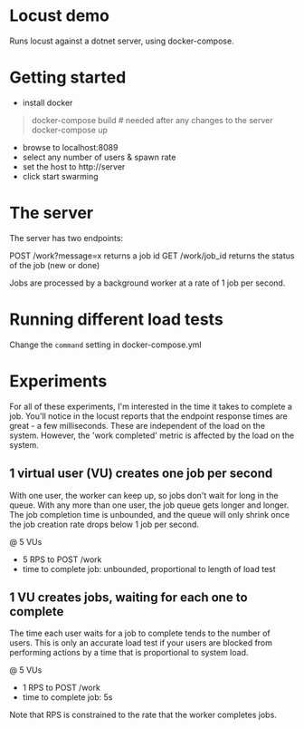 # Locust demo

Runs locust against a dotnet server, using docker-compose.


# Getting started

- install docker

> docker-compose build  # needed after any changes to the server
> docker-compose up

- browse to localhost:8089
- select any number of users & spawn rate
- set the host to http://server
- click start swarming


# The server

The server has two endpoints:

POST /work?message=x          returns a job id
GET /work/job_id              returns the status of the job (new or done)

Jobs are processed by a background worker at a rate of 1 job per second.


# Running different load tests

Change the `command` setting in docker-compose.yml


# Experiments

For all of these experiments, I'm interested in the time it takes to complete a
job. You'll notice in the locust reports that the endpoint response times are
great - a few milliseconds. These are independent of the load on the system.
However, the 'work completed' metric is affected by the load on the system.

## 1 virtual user (VU) creates one job per second
With one user, the worker can keep up, so jobs don't wait for long in the queue.
With any more than one user, the job queue gets longer and longer. The job
completion time is unbounded, and the queue will only shrink once the job
creation rate drops below 1 job per second.

@ 5 VUs
- 5 RPS to POST /work
- time to complete job: unbounded, proportional to length of load test


## 1 VU creates jobs, waiting for each one to complete
The time each user waits for a job to complete tends to the number of users.
This is only an accurate load test if your users are blocked from performing
actions by a time that is proportional to system load.

@ 5 VUs
- 1 RPS to POST /work
- time to complete job: 5s

Note that RPS is constrained to the rate that the worker completes jobs.
